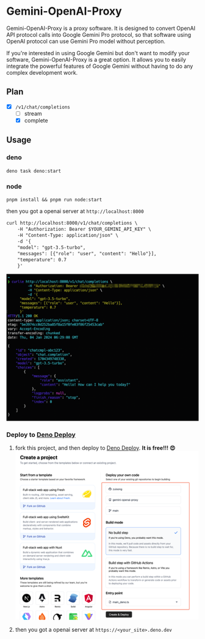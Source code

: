 # Gemini-OpenAI-Proxy

Gemini-OpenAI-Proxy is a proxy software. It is designed to convert OpenAI API
protocol calls into Google Gemini Pro protocol, so that software using OpenAI
protocol can use Gemini Pro model without perception.

If you're interested in using Google Gemini but don't want to modify your
software, Gemini-OpenAI-Proxy is a great option. It allows you to easily
integrate the powerful features of Google Gemini without having to do any
complex development work.

## Plan

- [x] `/v1/chat/completions`
  - [ ] stream
  - [x] complete

## Usage

### deno

```shell
deno task deno:start
```

### node

```shell
pnpm install && pnpm run node:start
```

then you got a openai server at `http://localhost:8000`

```shell
curl http://localhost:8000/v1/chat/completions \
    -H "Authorization: Bearer $YOUR_GEMINI_API_KEY" \
    -H "Content-Type: application/json" \
    -d '{
    "model": "gpt-3.5-turbo",
    "messages": [{"role": "user", "content": "Hello"}],
    "temperature": 0.7
    }'
```

![demo](./assets/demo.png)

### Deploy to [Deno Deploy](https://deno.com/deploy)

1. fork this project, and then deploy to [Deno Deploy](https://deno.com/deploy). **It is free!!! 😍**
   ![deno_deploy](./assets/deno-deploy.png)

2. then you got a openai server at `https://<your_site>.deno.dev`
